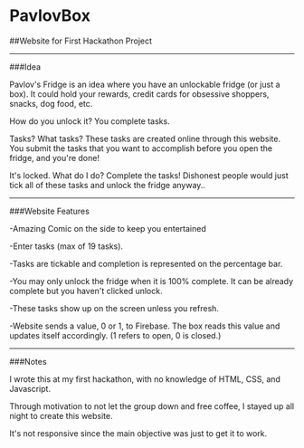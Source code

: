 # PavlovBox
##Website for First Hackathon Project

---

###Idea

Pavlov's Fridge is an idea where you have an unlockable fridge (or just a box). It could hold your rewards, credit cards for obsessive shoppers, snacks, dog food, etc. 

How do you unlock it?
  You complete tasks.
  
Tasks? What tasks?
  These tasks are created online through this website. You submit the tasks that you want to accomplish before you open the fridge, and you're done!
  
It's locked. What do I do? 
  Complete the tasks! Dishonest people would just tick all of these tasks and unlock the fridge anyway..
  
---

###Website Features

-Amazing Comic on the side to keep you entertained

-Enter tasks (max of 19 tasks).

-Tasks are tickable and completion is represented on the percentage bar.

-You may only unlock the fridge when it is 100% complete. It can be already complete but you haven't clicked unlock.

-These tasks show up on the screen unless you refresh.

-Website sends a value, 0 or 1, to Firebase. The box reads this value and updates itself accordingly.
(1 refers to open, 0 is closed.)

---

###Notes

I wrote this at my first hackathon, with no knowledge of HTML, CSS, and Javascript.

Through motivation to not let the group down and free coffee, I stayed up all night to create this website.

It's not responsive since the main objective was just to get it to work.


